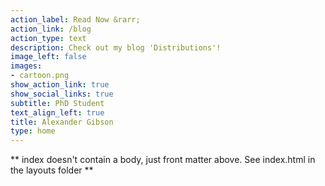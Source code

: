 ```yaml
---
action_label: Read Now &rarr;
action_link: /blog
action_type: text
description: Check out my blog 'Distributions'!
image_left: false
images:
- cartoon.png
show_action_link: true
show_social_links: true
subtitle: PhD Student 
text_align_left: true
title: Alexander Gibson
type: home
---
```


** index doesn't contain a body, just front matter above.
See index.html in the layouts folder **
